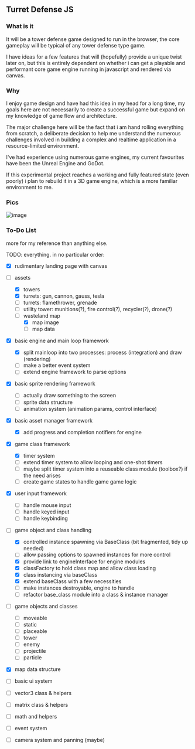 ## Turret Defense JS

### What is it
It will be a tower defense game designed to run in the browser, the core gameplay will be typical of any tower defense type game.

I have ideas for a few features that will (hopefully) provide a unique twist later on, but this is entirely dependent on whether i can get a playable and performant core game engine running in javascript and rendered via canvas.

### Why
I enjoy game design and have had this idea in my head for a long time, my goals here are not necessarily to create a successful game but expand on my knowledge of game flow and architecture.

The major challenge here will be the fact that i am hand rolling everything from scratch, a deliberate decision to help me understand the numerous challenges involved in building a complex and realtime application in a resource-limited environment.

I've had experience using numerous game engines, my current favourites have been the Unreal Engine and GoDot.

If this experimental project reaches a working and fully featured state (even poorly) i plan to rebuild it in a 3D game engine, which is a more familiar environment to me.

### Pics

![image](https://dtresadern.github.io/TurretDefense/images/web/readme_turrets.jpg)

### To-Do List
more for my reference than anything else.

TODO: everything. in no particular order:

- [x] rudimentary landing page with canvas

- [ ] assets
  - [x] towers
  - [x] turrets: gun, cannon, gauss, tesla
  - [ ] turrets: flamethrower, grenade
  - [ ] utility tower: munitions(?), fire control(?), recycler(?), drone(?)
  - [ ] wasteland map
    - [x] map image
    - [ ] map data

- [x] basic engine and main loop framework
  - [x] split mainloop into two processes: process (integration) and draw (rendering)
  - [ ] make a better event system
  - [ ] extend engine framework to parse options

- [x] basic sprite rendering framework
  - [ ] actually draw something to the screen
  - [ ] sprite data structure
  - [ ] animation system (animation params, control interface)

- [x] basic asset manager framework
  - [x] add progress and completion notifiers for engine

- [x] game class framework
  - [x] timer system
  - [ ] extend timer system to allow looping and one-shot timers
  - [ ] maybe split timer system into a reuseable class module (toolbox?) if the need arises
  - [ ] create game states to handle game game logic

- [x] user input framework
  - [ ] handle mouse input
  - [ ] handle keyed input
  - [ ] handle keybinding

- [ ] game object and class handling
  - [x] controlled instance spawning via BaseClass (bit fragmented, tidy up needed)
  - [ ] allow passing options to spawned instances for more control
  - [x] provide link to engineInterface for engine modules
  - [x] classFactory to hold class map and allow class loading
  - [x] class instancing via baseClass
  - [x] extend baseClass with a few necessities
  - [ ] make instances destroyable, engine to handle
  - [ ] refactor base_class module into a class & instance manager

- [ ] game objects and classes
  - [ ] moveable
  - [ ] static
  - [ ] placeable
  - [ ] tower
  - [ ] enemy
  - [ ] projectile
  - [ ] particle

- [x] map data structure
- [ ] basic ui system
- [ ] vector3 class & helpers
- [ ] matrix class & helpers
- [ ] math and helpers
- [ ] event system
- [ ] camera system and panning (maybe)
